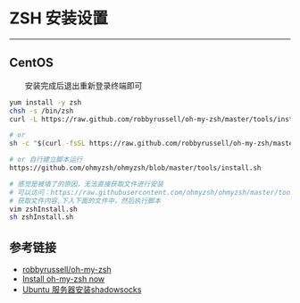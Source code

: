 # ZSH 安装设置
***
## CentOS
&ensp;&ensp;&ensp;&ensp;安装完成后退出重新登录终端即可

```sh
yum install -y zsh
chsh -s /bin/zsh
curl -L https://raw.github.com/robbyrussell/oh-my-zsh/master/tools/install.sh | sh

# or
sh -c "$(curl -fsSL https://raw.github.com/robbyrussell/oh-my-zsh/master/tools/install.sh)"

# or 自行建立脚本运行
https://github.com/ohmyzsh/ohmyzsh/blob/master/tools/install.sh

# 感觉是被墙了的原因，无法直接获取文件进行安装
# 可以访问：https://raw.githubusercontent.com/ohmyzsh/ohmyzsh/master/tools/install.sh
# 获取文件内容,下入下面的文件中，然后执行脚本
vim zshInstall.sh
sh zshInstall.sh
```

## 参考链接
- [robbyrussell/oh-my-zsh](https://github.com/robbyrussell/oh-my-zsh)
- [Install oh-my-zsh now](https://ohmyz.sh/)
- [Ubuntu 服务器安装shadowsocks](https://wangxin1248.github.io/linux/2018/04/ubuntu-install-shadowsocks.html)